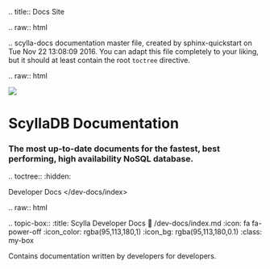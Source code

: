 .. title:: Docs Site

.. raw:: html

  <div class="full-contents">

.. scylla-docs documentation master file, created by
   sphinx-quickstart on Tue Nov 22 13:08:09 2016.
   You can adapt this file completely to your liking, but it should at least
   contain the root `toctree` directive.

.. raw:: html

  <div class="main-title">
    <img class="main-title-logo" src="_static/img/scylla-writer.svg" />
    <div class="main-title-header">
      <h1>ScyllaDB Documentation</h1>
      <h3>The most up-to-date documents for the fastest, best performing, high availability NoSQL database.</h3>
    </div>
  </div>


.. toctree::
   :hidden:

   Developer Docs </dev-docs/index>

.. raw:: html

  <div class="topics-grid">
  
.. topic-box::
  :title: Scylla Developer Docs
  :link: /dev-docs/index.md
  :icon: fa fa-power-off
  :icon_color: rgba(95,113,180,1)
  :icon_bg: rgba(95,113,180,0.1)
  :class: my-box

  Contains documentation written by developers for developers.

  



